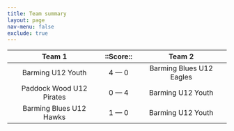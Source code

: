 ```yaml
---
title: Team summary
layout: page
nav-menu: false
exclude: true
---
```




|          Team 1          |  ::Score::  |          Team 2          |
|:------------------------:|:-----------:|:------------------------:|
|    Barming U12 Youth     | 4 &mdash; 0 | Barming Blues U12 Eagles |
| Paddock Wood U12 Pirates | 0 &mdash; 4 |    Barming U12 Youth     |
| Barming Blues U12 Hawks  | 1 &mdash; 0 |    Barming U12 Youth     |

 <br /><br /><br />